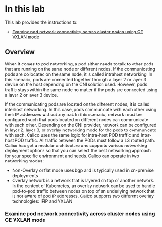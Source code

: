 
# In this lab

This lab provides the instructions to:

* [Examine pod network connectivity across cluster nodes using CE VXLAN mode](https://github.com/Pooriya-a/CalicoEnterprise-Networking-Training/blob/main/3.%20Cross%20Node%20Connectivity/README.md#examine-pod-network-connectivity-across-cluster-nodes-using-ce-vxlan-mode)

## Overview

When it comes to pod networking, a pod either needs to talk to other pods that are running on the same node or different nodes. If the communicating pods are collocated on the same node, it is called intrahost networking. In this scenario, pods are connected together through a layer 2 or layer 3 device on the host depending on the CNI solution used. However, pods traffic stays within the same node no matter if the pods are connected using a layer 2 or layer 3 device.

If the communicating pods are located on the different nodes, it is called interhost networking. In this case, pods communicate with each other using their IP addresses without any nat. In this scenario, network must be configured such that pods located on different nodes can communicate with each other. Depending on the CNI provider, network can be configured in layer 2, layer 3, or overlay networking mode for the pods to communicate with each. Calico uses the same logic for intra-host POD traffic and Inter-host POD traffic. All traffic between the PODs must follow a L3 routed path.
Calico has got a modular architecture and supports various networking deployment options so that you can select the best networking approach for your specific environment and needs. 
Calico can operate in two networking modes:
* Non-Overlay or flat mode uses bgp and is typically used in on-premise deployments
* Overlay network is a network that is layered on top of another network. In the context of Kubernetes, an overlay network can be used to handle pod-to-pod traffic between nodes on top of an underlying network that is not aware of pod IP addresses. Calico supports two different overlay technologies: IPIP and VXLAN



### Examine pod network connectivity across cluster nodes using CE VXLAN mode

